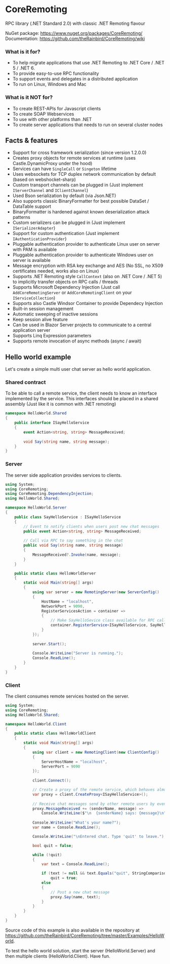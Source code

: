 # CoreRemoting
RPC library (.NET Standard 2.0) with classic .NET Remoting flavour

NuGet package: https://www.nuget.org/packages/CoreRemoting/<br>
Documentation: https://github.com/theRainbird/CoreRemoting/wiki

### What is it for?
- To help migrate applications that use .NET Remoting to .NET Core / .NET 5 / .NET 6.
- To provide easy-to-use RPC functionality
- To support events and delegates in a distributed application
- To run on Linux, Windows and Mac

### What is it NOT for?
- To create REST-APIs for Javascript clients
- To create SOAP Webservices
- To use with other platforms than .NET
- To create server applications that needs to run on several cluster nodes

## Facts & features
- Support for cross framework serialization (since version 1.2.0.0)
- Creates proxy objects for remote services at runtime (uses Castle.DynamicProxy under the hood)
- Services can have `SingleCall` or `Singeton` lifetime
- Uses websockets for TCP duplex network communication by default (based on webshocket-sharp)
- Custom transport channels can be plugged in (Just implement `IServerChannel` and `IClientChannel`)
- Used Bson serialization by default (via Json.NET)
- Also supports classic BinaryFormatter for best possible DataSet / DataTable support
- BinaryFormatter is hardened against known deserialization attack patterns
- Custom serializers can be plugged in (Just implement `ISerializerAdapter`)
- Support for custom authentication (Just implement `IAuthenticationProvider`)
- Pluggable authentication provider to authenticate Linux user on server with PAM is available
- Pluggable authentication provider to authenticate Windows user on server is available
- Message encryption with RSA key exchange and AES (No SSL, no X509 certificates needed, works also on Linux)
- Supports .NET Remoting style `CallContext` (also on .NET Core / .NET 5) to implicitly transfer objects on RPC calls / threads
- Supports Microsoft Dependency Injection (Just call `AddCoreRemotingServer` or `AddCoreRemotingClient` on your `IServiceCollection`)
- Supports also Castle Windsor Container to provide Dependecy Injection
- Built-in session management
- Automatic sweeping of inactive sessions
- Keep session alive feature
- Can be used in Blazor Server projects to communicate to a central application server
- Supports Linq Expression parameters
- Supports remote invocation of async methods (async / await)

## Hello world example 
Let's create a simple multi user chat server as hello world application.

### Shared contract
To be able to call a remote service, the client needs to know an interface implemented by the service.
This interfaces should be placed in a shared assembly (Just like it is common with .NET remoting)

```csharp
namespace HelloWorld.Shared
{
    public interface ISayHelloService
    {
        event Action<string, string> MessageReceived;
        
        void Say(string name, string message);
    }
}
```
### Server
The server side application provides services to clients.

```csharp
using System;
using CoreRemoting;
using CoreRemoting.DependencyInjection;
using HelloWorld.Shared;

namespace HelloWorld.Server
{
    public class SayHelloService : ISayHelloService
    {
        // Event to notify clients when users post new chat messages
        public event Action<string, string> MessageReceived;
        
        // Call via RPC to say something in the chat 
        public void Say(string name, string message)
        {
            MessageReceived?.Invoke(name, message);
        }
    }

    public static class HelloWorldServer
    {
        static void Main(string[] args)
        {
            using var server = new RemotingServer(new ServerConfig()
            {
                HostName = "localhost",
                NetworkPort = 9090,
                RegisterServicesAction = container =>
                {
                    // Make SayHelloSevice class available for RPC calls from clients
                    container.RegisterService<ISayHelloService, SayHelloService>(ServiceLifetime.Singleton);
                }
            });
            
            server.Start();
            
            Console.WriteLine("Server is running.");
            Console.ReadLine();
        }
    }
}
```

### Client
The client consumes remote services hosted on the server.

```csharp
using System;
using CoreRemoting;
using HelloWorld.Shared;

namespace HelloWorld.Client
{
    public static class HelloWorldClient
    {
        static void Main(string[] args)
        {
            using var client = new RemotingClient(new ClientConfig()
            {
                ServerHostName = "localhost",
                ServerPort = 9090
            });
            
            client.Connect();

            // Create a proxy of the remote service, which behaves almost like a regular local object
            var proxy = client.CreateProxy<ISayHelloService>();
            
            // Receive chat messages send by other remote users by event
            proxy.MessageReceived += (senderName, message) => 
                Console.WriteLine($"\n  {senderName} says: {message}\n");
            
            Console.WriteLine("What's your name?");
            var name = Console.ReadLine();

            Console.WriteLine("\nEntered chat. Type 'quit' to leave.");

            bool quit = false;

            while (!quit)
            {
                var text = Console.ReadLine();

                if (text != null && text.Equals("quit", StringComparison.InvariantCultureIgnoreCase))
                    quit = true;
                else
                {
                    // Post a new chat message
                    proxy.Say(name, text);
                }
            }
        }
    }
}
```
Source code of this example is also available in the repository at https://github.com/theRainbird/CoreRemoting/tree/master/Examples/HelloWorld.

To test the hello world solution, start the server (HelloWorld.Server) and then multiple clients (HelloWorld.Client).
Have fun.
